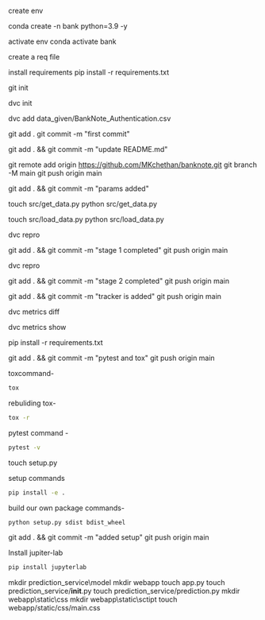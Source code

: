 create env

conda create -n bank python=3.9 -y

activate env
conda activate bank

create a req file


install requirements
pip install -r requirements.txt

git init

dvc init

dvc add data_given/BankNote_Authentication.csv

git add .
git commit -m "first commit"


git add . && git commit -m "update README.md"

git remote add origin https://github.com/MKchethan/banknote.git
git branch -M main
git push origin main


git add . && git commit -m "params added"


touch src/get_data.py
python src/get_data.py


touch src/load_data.py
python src/load_data.py

dvc repro 

git add . && git commit -m "stage 1 completed"
git push origin main

dvc repro

git add . && git commit -m "stage 2 completed"
git push origin main


git add . && git commit -m "tracker is added"
git push origin main

dvc metrics diff

dvc metrics show

pip install -r requirements.txt

git add . && git commit -m "pytest and tox"
git push origin main


toxcommand-
```bash
tox
```
rebuliding tox-
```bash
tox -r
```

pytest command -
```bash
pytest -v
```



touch setup.py

setup commands
```bash
pip install -e .
```


build our own package commands-
```bash
python setup.py sdist bdist_wheel
```


git add . && git commit -m "added setup"
git push origin main

Install jupiter-lab
```bash
pip install jupyterlab
```

mkdir prediction_service\model
mkdir webapp
touch app.py
touch prediction_service/__init__.py
touch prediction_service/prediction.py
mkdir webapp\static\css
mkdir webapp\static\sctipt
touch webapp/static/css/main.css


